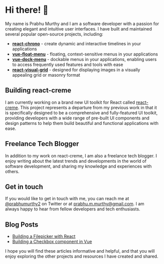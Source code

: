 # Hi there! 👋

My name is Prabhu Murthy and I am a software developer with a passion for creating elegant and intuitive user interfaces. I have built and maintained several popular open-source projects, including:

- **[react-chrono](https://github.com/prabhuignoto/react-chrono)** - create dynamic and interactive timelines in your applications
- **[vue-float-menu](https://github.com/prabhuignoto/vue-float-menu)** - floating, context-sensitive menus in your applications
- **[vue-dock-menu](https://github.com/prabhuignoto/vue-dock-menu)** - dockable menus in your applications, enabling users to access frequently used features and tools with ease
- **[react-visual-grid](https://github.com/prabhuignoto/react-visual-grid)** - designed for displaying images in a visually appealing grid or masonry format

## Building react-creme

I am currently working on a brand new UI toolkit for React called [react-creme](https://github.com/prabhuignoto/react-creme/). This project represents a departure from my previous work in that it is specifically designed to be a comprehensive and fully-featured UI toolkit, providing developers with a wide range of pre-built UI components and design patterns to help them build beautiful and functional applications with ease.

## Freelance Tech Blogger

In addition to my work on react-creme, I am also a freelance tech blogger. I enjoy writing about the latest trends and developments in the world of software development, and sharing my knowledge and experiences with others.

## Get in touch

If you would like to get in touch with me, you can reach me at [@prabhumurthy2](https://twitter.com/prabhumurthy2) on Twitter or at [prabhu.m.murthy@gmail.com](mailto:prabhu.m.murthy@gmail.com). I am always happy to hear from fellow developers and tech enthusiasts.

## Blog Posts

- [Building a Filepicker with React](https://retool.com/blog/building-a-file-picker-component-in-react/)
- [Building a Checkbox component in Vue](https://retool.com/blog/build-a-checkbox-component-in-vue/)

I hope you will find these articles informative and helpful, and that you will enjoy exploring the other projects and resources I have created and shared.
